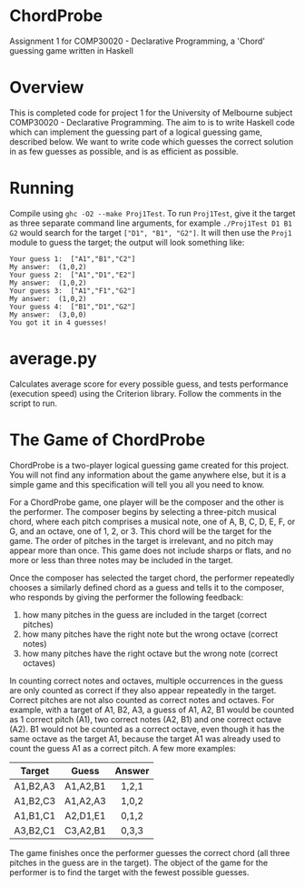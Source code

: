 # ChordProbe

Assignment 1 for COMP30020 - Declarative Programming, a 'Chord' guessing game written in Haskell

# Overview

This is completed code for project 1 for the University of Melbourne subject COMP30020 - Declarative Programming. The aim to is to write Haskell code which can implement the guessing part of a logical guessing game, described below. We want to write code which guesses the correct solution in as few guesses as possible, and is as efficient as possible. 

# Running
Compile using `ghc -O2 --make Proj1Test`. To run `Proj1Test`, give it the target as three separate command line arguments, for example `./Proj1Test D1 B1 G2` would search for the target `["D1", "B1", "G2"]`. It will then use the `Proj1` module to guess the target; the output will look something like:
```
Your guess 1:  ["A1","B1","C2"]
My answer:  (1,0,2)
Your guess 2:  ["A1","D1","E2"]
My answer:  (1,0,2)
Your guess 3:  ["A1","F1","G2"]
My answer:  (1,0,2)
Your guess 4:  ["B1","D1","G2"]
My answer:  (3,0,0)
You got it in 4 guesses!
```

# average.py
Calculates average score for every possible guess, and tests performance (execution speed) using the Criterion library. Follow the comments in the script to run.

# The Game of ChordProbe
ChordProbe is a two-player logical guessing game created for this project. You will not find any information about the game anywhere else, but it is a simple game and this specification will tell you all you need to know.

For a ChordProbe game, one player will be the composer and the other is the performer. 
The composer begins by selecting a three-pitch musical chord, where each pitch comprises a musical note, one of A, B, C, D, E, F, or G, and an octave, one of 1, 2, or 3. This chord will be the target for the game. The order of pitches in the target is irrelevant, and no pitch may appear more than once. This game does not include sharps or flats, and no more or less than three notes may be included in the target.

Once the composer has selected the target chord, the performer repeatedly chooses a similarly defined chord as a guess and tells it to the composer, who responds by giving the performer the following feedback:

1. how many pitches in the guess are included in the target (correct pitches)
2. how many pitches have the right note but the wrong octave (correct notes)
3. how many pitches have the right octave but the wrong note (correct octaves)

In counting correct notes and octaves, multiple occurrences in the guess are only counted as correct if they also appear repeatedly in the target. Correct pitches are not also counted as correct notes and octaves. For example, with a target of A1, B2, A3, a guess of A1, A2, B1 would be counted as 1 correct pitch (A1), two correct notes (A2, B1) and one correct octave (A2). B1 would not be counted as a correct octave, even though it has the same octave as the target A1, because the target A1 was already used to count the guess A1 as a correct pitch. A few more examples:

| Target        | Guess         | Answer|
| ------------- |:-------------:|:-----:|
| A1,B2,A3      | A1,A2,B1      | 1,2,1 |
| A1,B2,C3      | A1,A2,A3      | 1,0,2 |
| A1,B1,C1      | A2,D1,E1      | 0,1,2 |
| A3,B2,C1      | C3,A2,B1      | 0,3,3 |

The game finishes once the performer guesses the correct chord (all three pitches in the guess are in the target). The object of the game for the performer is to find the target with the fewest possible guesses.
